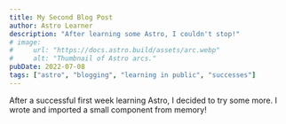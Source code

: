 ```yaml
---
title: My Second Blog Post
author: Astro Learner
description: "After learning some Astro, I couldn't stop!"
# image:
#     url: "https://docs.astro.build/assets/arc.webp"
#     alt: "Thumbnail of Astro arcs."
pubDate: 2022-07-08
tags: ["astro", "blogging", "learning in public", "successes"]
---
```

After a successful first week learning Astro, I decided to try some more. I wrote and imported a small component from memory!
